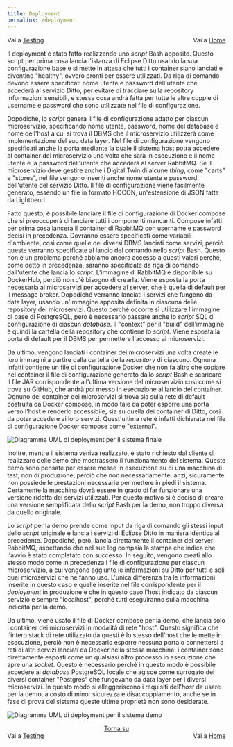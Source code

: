 ```yaml
---
title: Deployment
permalink: /deployment
---
```


<div>
    <div style="width: 50%; float: left">Vai a <a href="/toys-store/testing">Testing</a></div>
    <div style="width: 50%; float: right; text-align: right">Vai a <a href="/toys-store/">Home</a></div>
</div>
<br/> 

Il deployment è stato fatto realizzando uno _script_ Bash apposito. Questo script per prima cosa lancia l'istanza di Eclipse Ditto
usando la sua configurazione base e si mette in attesa che tutti i container siano lanciati e diventino "healthy", ovvero pronti
per essere utilizzati. Da riga di comando devono essere specificati nome utente e password dell'utente che accederà al servizio
Ditto, per evitare di tracciare sulla repository informazioni sensibili, e stessa cosa andrà fatta per tutte le altre coppie di
username e password che sono utilizzate nel file di configurazione.

Dopodiché, lo _script_ genera il file di configurazione adatto per ciascun microservizio, specificando nome utente, password, nome
del database e nome dell'host a cui si trova il DBMS che il microservizio utilizzerà come implementazione del suo data layer. Nel
file di configurazione vengono specificati anche la porta mediante la quale il sistema host potrà accedere al container del
microservizio una volta che sarà in esecuzione e il nome utente e la password dell'utente che accederà al server RabbitMQ. Se il
microservizio deve gestire anche i Digital Twin di alcune _thing_, come "carts" e "stores", nel file vengono inseriti anche nome
utente e password dell'utente del servizio Ditto. Il file di configurazione viene facilmente generato, essendo un file in formato
HOCON, un'estensione di JSON fatta da Lightbend.

Fatto questo, è possibile lanciare il file di configurazione di Docker compose che si preoccuperà di lanciare tutti i componenti
mancanti. Compose infatti per prima cosa lancerà il container di RabbitMQ con username e password decisi in precedenza. Dovranno
essere specificati come variabili d'ambiente, così come quelle dei diversi DBMS lanciati come servizi, perciò queste verranno
specificate al lancio del comando nello _script_ Bash. Questo non è un problema perché abbiamo ancora accesso a questi valori
perché, come detto in precedenza, saranno specificate da riga di comando dall'utente che lancia lo _script_. L'immagine di RabbitMQ
è disponibile su DockerHub, perciò non c'è bisogno di crearla. Viene esposta la porta necessaria ai microservizi per accedere al server,
che è quella di default per il message broker. Dopodiché verranno lanciati i servizi che fungono da data layer, usando un'immagine
apposita definita in ciascuna delle repository dei microservizi. Questo perché occorre sì utilizzare l'immagine di base di
PostgreSQL, però è necessario passare anche lo _script_ SQL di configurazione di ciascun _database_. Il "context" per il "build"
dell'immagine è quindi la cartella della repository che contiene lo _script_. Viene esposta la porta di default per il DBMS per
permettere l'accesso ai microservizi.

Da ultimo, vengono lanciati i container dei microservizi una volta create le loro immagini a partire dalla cartella della
_repository_ di ciascuno. Ognuna infatti contiene un file di configurazione Docker che non fa altro che copiare nel container il
file di configurazione generato dallo _script_ Bash e scaricare il file JAR corrispondente all'ultima versione del microservizio
così come si trova su GitHub, che andrà poi messo in esecuzione al lancio del container. Ognuno dei container dei microservizi si
trova sia sulla rete di default costruita da Docker compose, in modo tale da poter esporre una porta verso l'host e renderlo
accessibile, sia su quella dei container di Ditto, così da poter accedere ai loro servizi. Quest'ultima rete è infatti dichiarata
nel file di configurazione Docker compose come "external".

![Diagramma UML di deployment per il sistema finale](/toys-store/assets/images/system_deployment.png)

Inoltre, mentre il sistema veniva realizzato, è stato richiesto dal cliente di realizzare delle demo che mostrassero il
funzionamento del sistema. Queste demo sono pensate per essere messe in esecuzione su di una macchina di test, non di produzione,
perciò che non necessariamente, anzi, sicuramente non possiede le prestazioni necessarie per mettere in piedi il sistema.
Certamente la macchina dovrà essere in grado di far funzionare una versione ridotta dei servizi utilizzati. Per questo motivo si
è deciso di creare una versione semplificata dello _script_ Bash per la demo, non troppo diversa da quello originale.

Lo _script_ per la demo prende come input da riga di comando gli stessi input dello _script_ originale e lancia i servizi di Eclipse
Ditto in maniera identica al precedente. Dopodiché, però, lancia direttamente il container del server RabbitMQ, aspettando che nel
suo log compaia la stampa che indica che l'avvio è stato completato con successo. In seguito, vengono creati allo stesso modo come
in precedenza i file di configurazione per ciascun microservizio, a cui vengono aggiunte le informazioni su Ditto per tutti e soli
quei microservizi che ne fanno uso. L'unica differenza tra le informazioni inserite in questo caso e quelle inserite nel file
corrispondente per il _deployment_ in produzione è che in questo caso l'host indicato da ciascun servizio è sempre "localhost",
perché tutti eseguiranno sulla macchina indicata per la demo.

Da ultimo, viene usato il file di Docker compose per la demo, che lancia solo i container dei microservizi in modalità di rete
"host". Questo significa che l'intero stack di rete utilizzato da questi è lo stesso dell'host che le mette in esecuzione, perciò
non è necessario esporre nessuna porta o connettersi a reti di altri servizi lanciati da Docker nella stessa macchina: i container
sono direttamente esposti come un qualsiasi altro processo in esecuzione che apre una _socket_. Questo è necessario perché in questo
modo è possibile accedere al _database_ PostgreSQL locale che agisce come surrogato dei diversi container "Postgres" che fungevano
da data layer per i diversi microservizi. In questo modo si alleggeriscono i requisiti dell'_host_ da usare per la demo, a costo
di minor sicurezza e disaccoppiamento, anche se in fase di prova del sistema queste ultime proprietà non sono desiderate.

![Diagramma UML di deployment per il sistema demo](/toys-store/assets/images/demo_deployment.png)

<div>
    <div style="text-align: center"><a href="#">Torna su</a></div>
    <div style="width: 50%; float: left">Vai a <a href="/toys-store/testing">Testing</a></div>
    <div style="width: 50%; float: right; text-align: right">Vai a <a href="/toys-store/">Home</a></div>
</div>
<br/>
